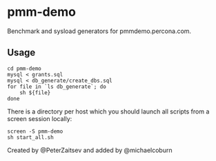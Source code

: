 # pmm-demo
Benchmark and sysload generators for pmmdemo.percona.com.

## Usage
```
cd pmm-demo
mysql < grants.sql
mysql < db_generate/create_dbs.sql
for file in `ls db_generate`; do
    sh ${file}
done
```
There is a directory per host which you should launch all scripts from a screen session locally:
```
screen -S pmm-demo
sh start_all.sh
```
Created by @PeterZaitsev and added by @michaelcoburn

